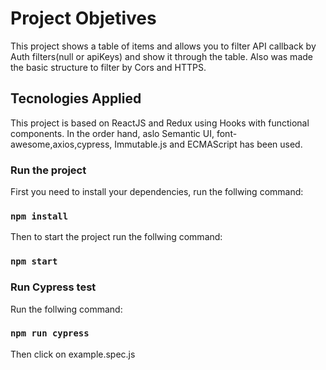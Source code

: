 # Project Objetives

This project shows a table of items and allows you to filter API callback by Auth filters(null or apiKeys) and show it through the table. Also was made the basic structure to filter by Cors and HTTPS.

## Tecnologies Applied

This project is based on ReactJS and Redux using Hooks with functional components. In the order hand, aslo Semantic UI, font-awesome,axios,cypress, Immutable.js and ECMAScript has been used.

### Run the project

First you need to install your dependencies, run the follwing command:

### `npm install`

Then to start the project run the follwing command:

### `npm start`

### Run Cypress test

Run the follwing command:

### `npm run cypress`

Then click on example.spec.js
